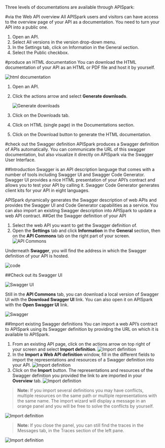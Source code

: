 Three levels of documentations are available through APISpark:

#via the Web API overview
All APISpark users and visitors can have access to the overview page of your API as a documentation. You need to turn your API into a public one.

1. Open an API.
2. Select All versions in the version drop-down menu.
3. In the Settings tab, click on Information in the General section.
4. Select the Public checkbox.

#produce an HTML documentation
You can download the HTML documentation of your API as an HTML or PDF file and host it by yourself.

![html documentation](images/02.jpg "html documentation")

1. Open an API.
2. Click the actions arrow and select **Generate downloads**.

	![Generate downloads](images/03.jpg "Generate downloads")

3. Click on the Downloads tab.
4. Click on HTML (single page) in the Documentations section.
5. Click on the Download button to generate the HTML documentation.

#check out the Swagger definition
APISpark produces a Swagger definition of APIs automatically. You can communicate the URL of this swagger documentation, but also visualize it directly on APISpark via the Swagger User Interface.

##Introduction
Swagger is an API description language that comes with a number of tools including Swagger UI and Swagger Code Generator. Swagger UI provides a nice HTML presentation of your API’s contract and allows you to test your API by calling it. Swagger Code Generator generates client kits for your API in eight languages.

APISpark dynamically generates the Swagger description of web APIs and provides the Swagger UI and Code Generator capabilities as a service. You can also import an existing Swagger description into APISpark to update a web API contract.
##Get the Swagger definition of your API
1. Select the web API you want to get the Swagger definition of.
2. Open the **Settings** tab and click **Information** in the **General** section, then on the **API Commons** tab on the right part of your screen.
	![API Commons](images/04.jpg "API Commons")

Underneath **Swagger**, you will find the address in which the Swagger definition of your API is hosted.

![code](images/05.jpg "code")

##Check out its Swagger UI

![Swagger UI](images/06.jpg "Swagger UI")

Still in the **API Commons** tab, you can download a local version of Swagger UI with the **Download Swagger UI** link. You can also open it on APISpark with the **Open Swagger UI** link. 

![Swagger](images/07.jpg "Swagger")

##Import existing Swagger definitions
You can import a web API’s contract to APISpark using its Swagger definition by providing the URL on which it is available to APISpark.

1. From an existing API page, click on the actions arrow on top right of your screen and select **Import definition**. 
	![Import definition](images/08.jpg "Import definition")
2. In the **Import a Web API definition** window, fill in the different fields to import the representations and resources of a Swagger definition into your API.
	![Import definition](images/09.jpg "Import definition")
3. Click on the **Import** button. The representations and resources of the Swagger definition you provided the link to are imported in your **Overview** tab.
	![Import definition](images/10.jpg "Import definition")


 >**Note:** If you import several definitions you may have conflicts, multiple resources on the same path or multiple representations with the same name. The import wizard will display a message in an orange panel and you will be free to solve the conflicts by yourself.

![Import definition](images/11.jpg "Import definition")

 >**Note:** If you close the panel, you can still find the traces in the Messages tab, in the Traces section of the left pane.

![Import definition](images/12.jpg "Import definition")
